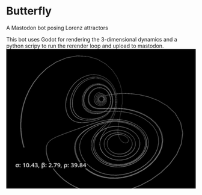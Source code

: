 # Butterfly
A Mastodon bot posing Lorenz attractors

This bot uses Godot for rendering the 3-dimensional dynamics and a python scripy to run the rerender loop and upload to mastodon.
![Lorenz Attractor Demo Image](resources/LorenzAttractorDemo.png)